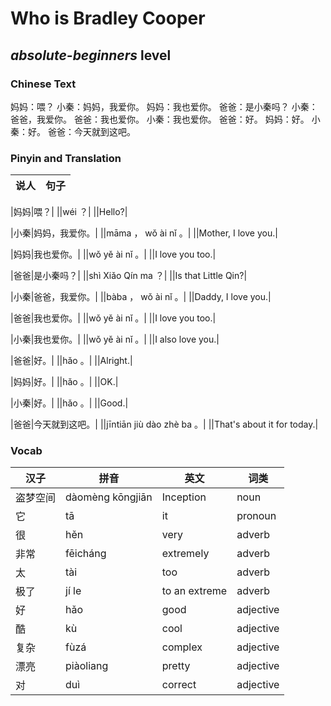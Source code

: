 # Who is Bradley Cooper
## *absolute-beginners* level

### Chinese Text
妈妈：喂？
小秦：妈妈，我爱你。
妈妈：我也爱你。
爸爸：是小秦吗？
小秦：爸爸，我爱你。
爸爸：我也爱你。
小秦：我也爱你。
爸爸：好。
妈妈：好。
小秦：好。
爸爸：今天就到这吧。

### Pinyin and Translation
|说人|句子|
|----|----|

|妈妈|喂？|
||wéi ？|
||Hello?|

|小秦|妈妈，我爱你。|
||māma ， wǒ ài nǐ 。|
||Mother, I love you.|

|妈妈|我也爱你。|
||wǒ yě ài nǐ 。|
||I love you too.|

|爸爸|是小秦吗？|
||shì Xiǎo Qín ma ？|
||Is that Little Qin?|

|小秦|爸爸，我爱你。|
||bàba ， wǒ ài nǐ 。|
||Daddy, I love you.|

|爸爸|我也爱你。|
||wǒ yě ài nǐ 。|
||I love you too.|

|小秦|我也爱你。|
||wǒ yě ài nǐ 。|
||I also love you.|

|爸爸|好。|
||hǎo 。|
||Alright.|

|妈妈|好。|
||hǎo 。|
||OK.|

|小秦|好。|
||hǎo 。|
||Good.|

|爸爸|今天就到这吧。|
||jīntiān jiù dào zhè ba 。|
||That's about it for today.|
### Vocab
|汉子|拼音|英文|词类|
|----|----|----|----|
|盗梦空间|dàomèng kōngjiān|Inception|noun|
|它|tā|it|pronoun|
|很|hěn|very|adverb|
|非常|fēicháng|extremely|adverb|
|太|tài|too|adverb|
|极了|jí le|to an extreme|adverb|
|好|hǎo|good|adjective|
|酷|kù|cool|adjective|
|复杂|fùzá|complex|adjective|
|漂亮|piàoliang|pretty|adjective|
|对|duì|correct|adjective|